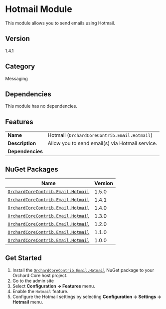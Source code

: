 # Hotmail Module

This module allows you to send emails using Hotmail.

## Version

1.4.1

## Category

Messaging

## Dependencies

This module has no dependencies.

## Features

|                  |                                                 |
|------------------|-------------------------------------------------|
| **Name**         | Hotmail (`OrchardCoreContrib.Email.Hotmail`)    |
| **Description**  | Allow you to send email(s) via Hotmail service. |
| **Dependencies** |                                                 |

## NuGet Packages

| Name                                                                                                        | Version |
|-------------------------------------------------------------------------------------------------------------|---------|
| [`OrchardCoreContrib.Email.Hotmail`](https://www.nuget.org/packages/OrchardCoreContrib.Email.Hotmail/1.5.0) | 1.5.0   |
| [`OrchardCoreContrib.Email.Hotmail`](https://www.nuget.org/packages/OrchardCoreContrib.Email.Hotmail/1.4.1) | 1.4.1   |
| [`OrchardCoreContrib.Email.Hotmail`](https://www.nuget.org/packages/OrchardCoreContrib.Email.Hotmail/1.4.0) | 1.4.0   |
| [`OrchardCoreContrib.Email.Hotmail`](https://www.nuget.org/packages/OrchardCoreContrib.Email.Hotmail/1.3.0) | 1.3.0   |
| [`OrchardCoreContrib.Email.Hotmail`](https://www.nuget.org/packages/OrchardCoreContrib.Email.Hotmail/1.2.0) | 1.2.0   |
| [`OrchardCoreContrib.Email.Hotmail`](https://www.nuget.org/packages/OrchardCoreContrib.Email.Hotmail/1.1.0) | 1.1.0   |
| [`OrchardCoreContrib.Email.Hotmail`](https://www.nuget.org/packages/OrchardCoreContrib.Email.Hotmail/1.0.0) | 1.0.0   |

## Get Started

1. Install the [`OrchardCoreContrib.Email.Hotmail`](https://www.nuget.org/packages/OrchardCoreContrib.Email.Hotmail/) NuGet package to your Orchard Core host project.
2. Go to the admin site
3. Select **Configuration -> Features** menu.
4. Enable the `Hotmail` feature.
5. Configure the Hotmail settings by selecting **Configuration -> Settings -> Hotmail** menu.

